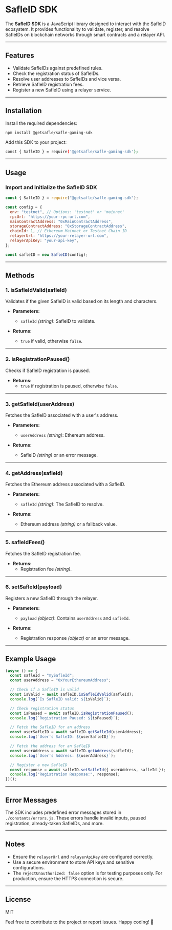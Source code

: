 # SafleID SDK

The **SafleID SDK** is a JavaScript library designed to interact with the SafleID ecosystem. It provides functionality to validate, register, and resolve SafleIDs on blockchain networks through smart contracts and a relayer API.

---

## Features

- Validate SafleIDs against predefined rules.
- Check the registration status of SafleIDs.
- Resolve user addresses to SafleIDs and vice versa.
- Retrieve SafleID registration fees.
- Register a new SafleID using a relayer service.

---

## Installation

Install the required dependencies:

```bash
npm install @getsafle/safle-gaming-sdk
```

Add this SDK to your project:

```bash
const { SafleID } = require('@getsafle/safle-gaming-sdk');
```

---

## Usage

### Import and Initialize the SafleID SDK

```javascript
const { SafleID } = require("@getsafle/safle-gaming-sdk");

const config = {
  env: "testnet", // Options: 'testnet' or 'mainnet'
  rpcUrl: "https://your-rpc-url.com",
  mainContractAddress: "0xMainContractAddress",
  storageContractAddress: "0xStorageContractAddress",
  chainId: 1, // Ethereum Mainnet or Testnet Chain ID
  relayerUrl: "https://your-relayer-url.com",
  relayerApiKey: "your-api-key",
};

const safleID = new SafleID(config);
```

---

## Methods

### 1. **isSafleIdValid(safleId)**

Validates if the given SafleID is valid based on its length and characters.

- **Parameters:**

  - `safleId` _(string)_: SafleID to validate.

- **Returns:**
  - `true` if valid, otherwise `false`.

---

### 2. **isRegistrationPaused()**

Checks if SafleID registration is paused.

- **Returns:**
  - `true` if registration is paused, otherwise `false`.

---

### 3. **getSafleId(userAddress)**

Fetches the SafleID associated with a user's address.

- **Parameters:**

  - `userAddress` _(string)_: Ethereum address.

- **Returns:**
  - SafleID _(string)_ or an error message.

---

### 4. **getAddress(safleId)**

Fetches the Ethereum address associated with a SafleID.

- **Parameters:**

  - `safleId` _(string)_: The SafleID to resolve.

- **Returns:**
  - Ethereum address _(string)_ or a fallback value.

---

### 5. **safleIdFees()**

Fetches the SafleID registration fee.

- **Returns:**
  - Registration fee _(string)_.

---

### 6. **setSafleId(payload)**

Registers a new SafleID through the relayer.

- **Parameters:**

  - `payload` _(object)_: Contains `userAddress` and `safleId`.

- **Returns:**
  - Registration response _(object)_ or an error message.

---

## Example Usage

```javascript
(async () => {
  const safleId = "mySafleId";
  const userAddress = "0xYourEthereumAddress";

  // Check if a SafleID is valid
  const isValid = await safleID.isSafleIdValid(safleId);
  console.log(`Is SafleID valid: ${isValid}`);

  // Check registration status
  const isPaused = await safleID.isRegistrationPaused();
  console.log(`Registration Paused: ${isPaused}`);

  // Fetch the SafleID for an address
  const userSafleID = await safleID.getSafleId(userAddress);
  console.log(`User's SafleID: ${userSafleID}`);

  // Fetch the address for an SafleID
  const userAddress = await safleID.getAddress(safleId);
  console.log(`User's Address: ${userAddress}`);

  // Register a new SafleID
  const response = await safleID.setSafleId({ userAddress, safleId });
  console.log("Registration Response:", response);
})();
```

---

## Error Messages

The SDK includes predefined error messages stored in `./constants/errors.js`. These errors handle invalid inputs, paused registration, already-taken SafleIDs, and more.

---

## Notes

- Ensure the `relayerUrl` and `relayerApiKey` are configured correctly.
- Use a secure environment to store API keys and sensitive configurations.
- The `rejectUnauthorized: false` option is for testing purposes only. For production, ensure the HTTPS connection is secure.

---

## License

MIT

Feel free to contribute to the project or report issues. Happy coding! 🎉
